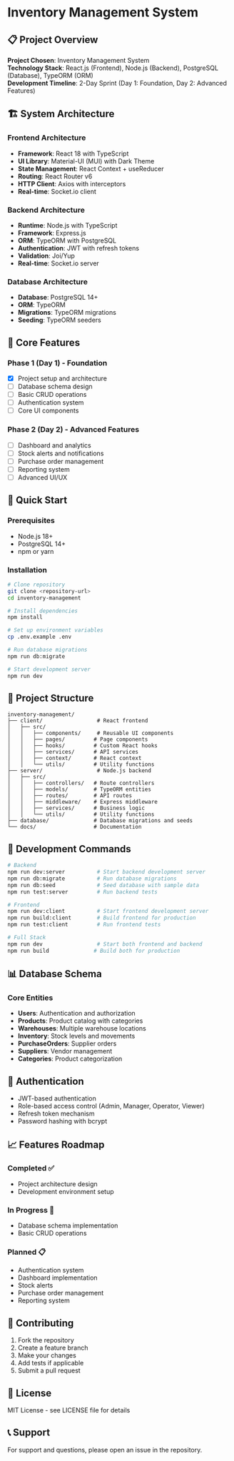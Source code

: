 # Inventory Management System

## 📋 Project Overview
**Project Chosen**: Inventory Management System  
**Technology Stack**: React.js (Frontend), Node.js (Backend), PostgreSQL (Database), TypeORM (ORM)  
**Development Timeline**: 2-Day Sprint (Day 1: Foundation, Day 2: Advanced Features)

## 🏗️ System Architecture

### Frontend Architecture
- **Framework**: React 18 with TypeScript
- **UI Library**: Material-UI (MUI) with Dark Theme
- **State Management**: React Context + useReducer
- **Routing**: React Router v6
- **HTTP Client**: Axios with interceptors
- **Real-time**: Socket.io client

### Backend Architecture
- **Runtime**: Node.js with TypeScript
- **Framework**: Express.js
- **ORM**: TypeORM with PostgreSQL
- **Authentication**: JWT with refresh tokens
- **Validation**: Joi/Yup
- **Real-time**: Socket.io server

### Database Architecture
- **Database**: PostgreSQL 14+
- **ORM**: TypeORM
- **Migrations**: TypeORM migrations
- **Seeding**: TypeORM seeders

## 🎯 Core Features

### Phase 1 (Day 1) - Foundation
- [x] Project setup and architecture
- [ ] Database schema design
- [ ] Basic CRUD operations
- [ ] Authentication system
- [ ] Core UI components

### Phase 2 (Day 2) - Advanced Features
- [ ] Dashboard and analytics
- [ ] Stock alerts and notifications
- [ ] Purchase order management
- [ ] Reporting system
- [ ] Advanced UI/UX

## 🚀 Quick Start

### Prerequisites
- Node.js 18+
- PostgreSQL 14+
- npm or yarn

### Installation
```bash
# Clone repository
git clone <repository-url>
cd inventory-management

# Install dependencies
npm install

# Set up environment variables
cp .env.example .env

# Run database migrations
npm run db:migrate

# Start development server
npm run dev
```

## 📁 Project Structure
```
inventory-management/
├── client/                 # React frontend
│   ├── src/
│   │   ├── components/     # Reusable UI components
│   │   ├── pages/         # Page components
│   │   ├── hooks/         # Custom React hooks
│   │   ├── services/      # API services
│   │   ├── context/       # React context
│   │   └── utils/         # Utility functions
├── server/                 # Node.js backend
│   ├── src/
│   │   ├── controllers/   # Route controllers
│   │   ├── models/        # TypeORM entities
│   │   ├── routes/        # API routes
│   │   ├── middleware/    # Express middleware
│   │   ├── services/      # Business logic
│   │   └── utils/         # Utility functions
├── database/              # Database migrations and seeds
└── docs/                  # Documentation
```

## 🔧 Development Commands
```bash
# Backend
npm run dev:server          # Start backend development server
npm run db:migrate          # Run database migrations
npm run db:seed             # Seed database with sample data
npm run test:server         # Run backend tests

# Frontend
npm run dev:client          # Start frontend development server
npm run build:client        # Build frontend for production
npm run test:client         # Run frontend tests

# Full Stack
npm run dev                 # Start both frontend and backend
npm run build              # Build both for production
```

## 📊 Database Schema

### Core Entities
- **Users**: Authentication and authorization
- **Products**: Product catalog with categories
- **Warehouses**: Multiple warehouse locations
- **Inventory**: Stock levels and movements
- **PurchaseOrders**: Supplier orders
- **Suppliers**: Vendor management
- **Categories**: Product categorization

## 🔐 Authentication
- JWT-based authentication
- Role-based access control (Admin, Manager, Operator, Viewer)
- Refresh token mechanism
- Password hashing with bcrypt

## 📈 Features Roadmap

### Completed ✅
- Project architecture design
- Development environment setup

### In Progress 🔄
- Database schema implementation
- Basic CRUD operations

### Planned 📋
- Authentication system
- Dashboard implementation
- Stock alerts
- Purchase order management
- Reporting system

## 🤝 Contributing
1. Fork the repository
2. Create a feature branch
3. Make your changes
4. Add tests if applicable
5. Submit a pull request

## 📝 License
MIT License - see LICENSE file for details

## 📞 Support
For support and questions, please open an issue in the repository. 